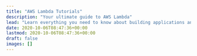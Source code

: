 ```yaml
---
title: "AWS Lambda Tutorials"
description: "Your ultimate guide to AWS Lambda"
lead: "Learn everything you need to know about building applications and architectures with AWS Lambda."
date: 2020-10-06T08:47:36+00:00
lastmod: 2020-10-06T08:47:36+00:00
draft: false
images: []
---
```

